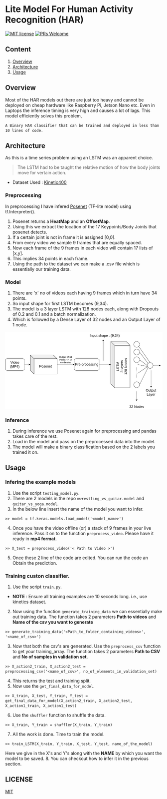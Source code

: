 # Lite Model For Human Activity Recognition (HAR)

[![MIT license](https://img.shields.io/badge/License-MIT-blue.svg)](https://github.com/ItsSiddharth/context_search/blob/master/LICENSE)   [![PRs Welcome](https://img.shields.io/badge/PRs-welcome-brightgreen.svg?style=flat-square)](http://makeapullrequest.com) 

## Content 
1. [Overview](#overview)
2. [Architecture](#architecture)
3. [Usage](#usage)

## Overview
Most of the HAR models out there are just too heavy and cannot be deployed on cheap hardware like Raspberry Pi, Jetson Nano etc. Even in Laptops the inference timing is very high and causes a lot of lags.
This model efficiently solves this problem,
```
A Binary HAR classifier that can be trained and deployed in less than 10 lines of code.
```

## Architecture
As this is a time series problem using an LSTM was an apparent choice.
> The LSTM had to be taught the relative motion of how the body joints move for vertain action.

* Dataset Used : <a href="https://deepmind.com/research/open-source/kinetics">Kinetic400</a>

### Preprocessing
In preprocessing I have infered <a href="https://www.tensorflow.org/lite/models/pose_estimation/overview" >Posenet</a> (TF-lite model) using tf.Interpreter().
1. Posenet returns a **HeatMap** and an **OffsetMap**.
2. Using this we extract the location of the 17 Keypoints/Body Joints that posenet detects.
3. If a certain joint is not in frame it is assigned [0,0].
4. From every video we sample 9 frames that are equally spaced.
5. Now each frame of the 9 frames in each video will contain 17 lists of [x,y].
6. This implies 34 points in each frame.
7. Using the path to the dataset we can make a .csv file which is essentially our training data.


### Model
1. There are 'x' no of videos each having 9 frames which in turn have 34 points.
2. So input shape for first LSTM becomes (9,34).
3. The model is a 3 layer LSTM with 128 nodes each, along with Dropouts of 0.2 and 0.1 and a batch normalization.
4. Which is followed by a Dense Layer of 32 nodes and an Output Layer of 1 node.
<img src="./assets/Pose_Estimation.png" hieght="600" width="800" title="Model Summary">

### Inference
1. During inference we use Posenet again for preprocessing and pandas takes care of the rest.
2. Load in the model and pass on the preprocessed data into the model.
3. The model will make a binary classification based on the 2 labels you trained it on.

## Usage
### Infering the example models
1. Use the script ```testing_model.py```.
2. There are 2 models in the repo ```mwrestling_vs_guitar.model``` and ```guitar_vs_yoga.model```.
3. In the below line insert the name of the model you want to infer.
```
>> model = tf.keras.models.load_model('<model_name>')
```
4. Once you have the video offline (or) a stack of 9 frames in your live inference. Pass it on to the function ```preprocess_video```. Please have it ready in **mp4 format**.
```
>> X_test = preprocess_video('< Path to Video >')
``` 
5. Once these 2 line of the code are edited. You can run the code an Obtain the prediction.


### Training custon classifier.
1. Use the script ```train.py```.
* **NOTE** : Ensure all training examples are 10 seconds long. i.e., use kinetics dataset.
2. Now using the function ```generate_training_data``` we can essentially make out training data.
The function takes 2 parameters **Path to videos** and **Name of the csv you want to generate**
```
>> generate_training_data('<Path_to_folder_containing_videos>', '<name_of_csv>')
```
3. Now that both the csv's are generated. Use the ```preprocess_csv``` function to get your training_array.
The function takes 2 parameters **Path to CSV** and **No of samples in validation set**.
```
>> X_action2_train, X_action2_test =  preprocessing_csv('<name_of_csv>', no_of_elements_in_validation_set)
```
4. This returns the test and training split.
5. Now use the ```get_final_data_for_model```.
```
>> X_train, X_test, Y_train, Y_test = get_final_data_for_model(X_action2_train, X_action2_test, X_action1_train, X_action1_test)
```
6. Use the ```shuffler``` function to shuffle the data.
```
>> X_train, Y_train = shuffler(X_train, Y_train)
```
7. All the work is done. Time to train the model.
```
>> train_LSTM(X_train, Y_train, X_test, Y_test, name_of_the_model)
```
Here we give in the X's and Y's along with the **NAME** by which you want the model to be saved.
8. You can checkout how to infer it in the previous section.


## LICENSE
<a href="https://github.com/ItsSiddharth/Human_Activity_Recognition/blob/master/LICENSE">MIT</a>
